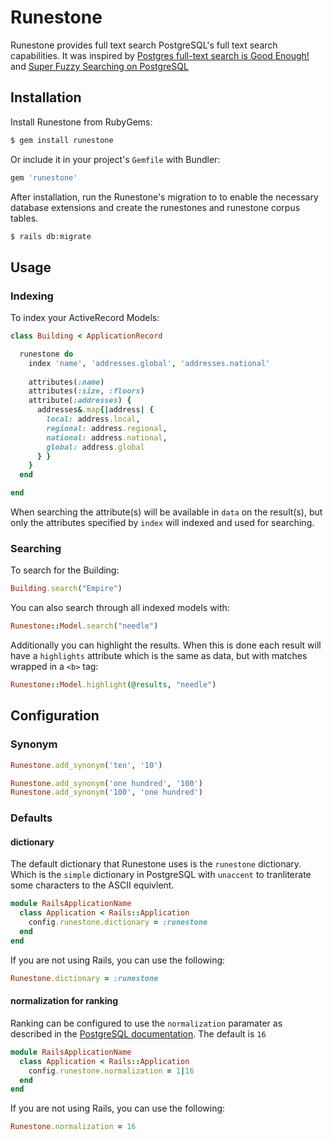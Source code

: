 # Runestone

Runestone provides full text search PostgreSQL's full text search capabilities.
It was inspired by [Postgres full-text search is Good Enough!][1] and
[Super Fuzzy Searching on PostgreSQL][2]

## Installation

Install Runestone from RubyGems:

``` sh
$ gem install runestone
```

Or include it in your project's `Gemfile` with Bundler:

``` ruby
gem 'runestone'
```

After installation, run the Runestone's migration to to enable the necessary database extensions and create the runestones and runestone corpus tables.

```sh
$ rails db:migrate
```

## Usage

### Indexing

To index your ActiveRecord Models:

```ruby
class Building < ApplicationRecord

  runestone do
    index 'name', 'addresses.global', 'addresses.national'
    
    attributes(:name)
    attributes(:size, :floors)
    attribute(:addresses) {
      addresses&.map{|address| {
        local: address.local,
        regional: address.regional,
        national: address.national,
        global: address.global
      } }
    }
  end

end
```

When searching the attribute(s) will be available in `data` on the result(s), but only the attributes specified by `index` will indexed and used for searching.

### Searching

To search for the Building:

```ruby
Building.search("Empire")
```

You can also search through all indexed models with:

```ruby
Runestone::Model.search("needle")
```

Additionally you can highlight the results. When this is done each result will have a `highlights` attribute which is the same as data, but with matches wrapped in a `<b>` tag:

```ruby
Runestone::Model.highlight(@results, "needle")
```

## Configuration

### Synonym

```ruby
Runestone.add_synonym('ten', '10')

Runestone.add_synonym('one hundred', '100')
Runestone.add_synonym('100', 'one hundred')
```

### Defaults

#### dictionary

The default dictionary that Runestone uses is the `runestone` dictionary. Which
is the `simple` dictionary in PostgreSQL with `unaccent` to tranliterate some
characters to the ASCII equivlent.

```ruby
module RailsApplicationName
  class Application < Rails::Application
    config.runestone.dictionary = :runestone
  end
end
```

If you are not using Rails, you can use the following:

```ruby
Runestone.dictionary = :runestone
```

#### normalization for ranking

Ranking can be configured to use the `normalization` paramater as described
in the [PostgreSQL documentation][3]. The default is `16`

```ruby
module RailsApplicationName
  class Application < Rails::Application
    config.runestone.normalization = 1|16
  end
end
```

If you are not using Rails, you can use the following:

```ruby
Runestone.normalization = 16
```

[1]: http://rachbelaid.com/postgres-full-text-search-is-good-enough/
[2]: http://www.www-old.bartlettpublishing.com/site/bartpub/blog/3/entry/350
[3]: https://www.postgresql.org/docs/13/textsearch-controls.html#TEXTSEARCH-RANKING